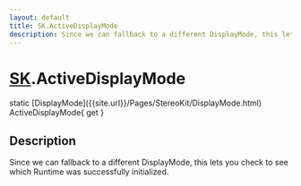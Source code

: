 ```yaml
---
layout: default
title: SK.ActiveDisplayMode
description: Since we can fallback to a different DisplayMode, this lets you check to see which Runtime was successfully initialized.
---
```

# [SK]({{site.url}}/Pages/StereoKit/SK.html).ActiveDisplayMode

<div class='signature' markdown='1'>
static [DisplayMode]({{site.url}}/Pages/StereoKit/DisplayMode.html) ActiveDisplayMode{ get }
</div>

## Description
Since we can fallback to a different DisplayMode, this
lets you check to see which Runtime was successfully initialized.

